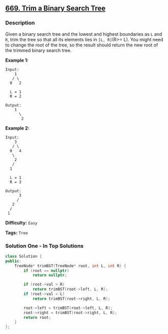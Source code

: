## [669. Trim a Binary Search Tree](https://leetcode.com/problems/trim-a-binary-search-tree/description/)

### Description

Given a binary search tree and the lowest and highest boundaries as `L` and `R`, trim the tree so that all its elements lies in `[L, R]`(R>= L). You might need to change the root of the tree, so the result should return the new root of the trimmed binary search tree.

**Example 1:**

```
Input:
    1
   / \
  0   2

  L = 1
  R = 2

Output:
    1
      \
       2

```

**Example 2:**

```
Input:
    3
   / \
  0   4
   \
    2
   /
  1

  L = 1
  R = 3

Output:
      3
     /
   2
  /
 1
```

**Difficulty:** `Easy`

**Tags:** `Tree`

### Solution One - In Top Solutions

```c++
class Solution {
public:
    TreeNode* trimBST(TreeNode* root, int L, int R) {
        if (root == nullptr)
            return nullptr;

        if (root->val > R)
            return trimBST(root->left, L, R);
        if (root->val < L)
            return trimBST(root->right, L, R);

        root->left = trimBST(root->left, L, R);
        root->right = trimBST(root->right, L, R);
        return root;
    }
};
```
